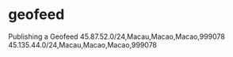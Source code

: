 # geofeed
Publishing a Geofeed
45.87.52.0/24,Macau,Macao,Macao,999078
45.135.44.0/24,Macau,Macao,Macao,999078
